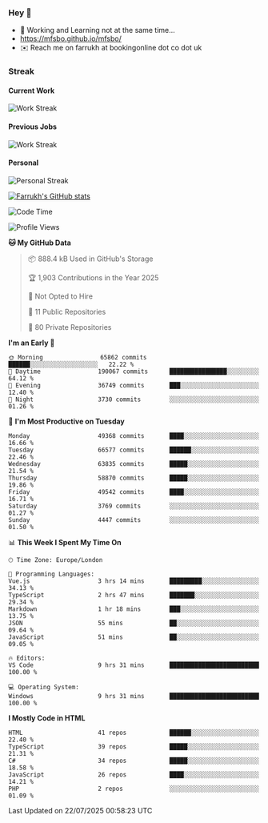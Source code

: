 ### Hey 👋

- 🏃 Working and Learning not at the same time...
- https://mfsbo.github.io/mfsbo/
- ✉️ Reach me on farrukh at bookingonline dot co dot uk

### Streak
#### Current Work
![Work Streak](https://streak-stats.demolab.com/?user=mfsbo)
#### Previous Jobs
![Work Streak](https://streak-stats.demolab.com/?user=farrukhcw)
#### Personal
![Personal Streak](https://streak-stats.demolab.com/?user=farrukhsubhani)

[![Farrukh's GitHub stats](https://github-readme-stats.vercel.app/api?username=mfsbo&hide=stars&count_private=true)](https://github.com/mfsbo/)

<!--START_SECTION:waka-->
![Code Time](http://img.shields.io/badge/Code%20Time-969%20hrs%2040%20mins-blue)

![Profile Views](http://img.shields.io/badge/Profile%20Views-1-blue)

**🐱 My GitHub Data** 

> 📦 888.4 kB Used in GitHub's Storage 
 > 
> 🏆 1,903 Contributions in the Year 2025
 > 
> 🚫 Not Opted to Hire
 > 
> 📜 11 Public Repositories 
 > 
> 🔑 80 Private Repositories 
 > 
**I'm an Early 🐤** 

```text
🌞 Morning                65862 commits       ██████░░░░░░░░░░░░░░░░░░░   22.22 % 
🌆 Daytime                190067 commits      ████████████████░░░░░░░░░   64.12 % 
🌃 Evening                36749 commits       ███░░░░░░░░░░░░░░░░░░░░░░   12.40 % 
🌙 Night                  3730 commits        ░░░░░░░░░░░░░░░░░░░░░░░░░   01.26 % 
```
📅 **I'm Most Productive on Tuesday** 

```text
Monday                   49368 commits       ████░░░░░░░░░░░░░░░░░░░░░   16.66 % 
Tuesday                  66577 commits       ██████░░░░░░░░░░░░░░░░░░░   22.46 % 
Wednesday                63835 commits       █████░░░░░░░░░░░░░░░░░░░░   21.54 % 
Thursday                 58870 commits       █████░░░░░░░░░░░░░░░░░░░░   19.86 % 
Friday                   49542 commits       ████░░░░░░░░░░░░░░░░░░░░░   16.71 % 
Saturday                 3769 commits        ░░░░░░░░░░░░░░░░░░░░░░░░░   01.27 % 
Sunday                   4447 commits        ░░░░░░░░░░░░░░░░░░░░░░░░░   01.50 % 
```


📊 **This Week I Spent My Time On** 

```text
🕑︎ Time Zone: Europe/London

💬 Programming Languages: 
Vue.js                   3 hrs 14 mins       █████████░░░░░░░░░░░░░░░░   34.13 % 
TypeScript               2 hrs 47 mins       ███████░░░░░░░░░░░░░░░░░░   29.34 % 
Markdown                 1 hr 18 mins        ███░░░░░░░░░░░░░░░░░░░░░░   13.75 % 
JSON                     55 mins             ██░░░░░░░░░░░░░░░░░░░░░░░   09.64 % 
JavaScript               51 mins             ██░░░░░░░░░░░░░░░░░░░░░░░   09.05 % 

🔥 Editors: 
VS Code                  9 hrs 31 mins       █████████████████████████   100.00 % 

💻 Operating System: 
Windows                  9 hrs 31 mins       █████████████████████████   100.00 % 
```

**I Mostly Code in HTML** 

```text
HTML                     41 repos            ██████░░░░░░░░░░░░░░░░░░░   22.40 % 
TypeScript               39 repos            █████░░░░░░░░░░░░░░░░░░░░   21.31 % 
C#                       34 repos            █████░░░░░░░░░░░░░░░░░░░░   18.58 % 
JavaScript               26 repos            ████░░░░░░░░░░░░░░░░░░░░░   14.21 % 
PHP                      2 repos             ░░░░░░░░░░░░░░░░░░░░░░░░░   01.09 % 
```




 Last Updated on 22/07/2025 00:58:23 UTC
<!--END_SECTION:waka-->
<!--
**mfsbo/mfsbo** is a ✨ _special_ ✨ repository because its `README.md` (this file) appears on your GitHub profile.

Here are some ideas to get you started:

- 🔭 I’m currently working on ...
- 🌱 I’m currently learning ...
- 👯 I’m looking to collaborate on ...
- 🤔 I’m looking for help with ...
- 💬 Ask me about ...
- 📫 How to reach me: ...
- 😄 Pronouns: ...
- ⚡ Fun fact: ...
-->
